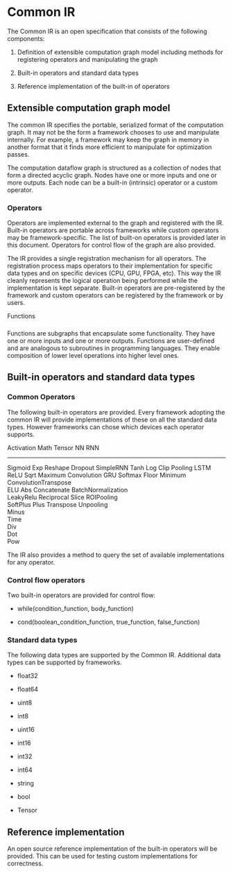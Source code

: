﻿Common IR
=========

The Common IR is an open specification that consists of the following
components:

1)  Definition of extensible computation graph model including methods
    for registering operators and manipulating the graph

2)  Built-in operators and standard data types

3)  Reference implementation of the built-in of operators

Extensible computation graph model
----------------------------------

The common IR specifies the portable, serialized format of the
computation graph. It may not be the form a framework chooses to use and
manipulate internally. For example, a framework may keep the graph in
memory in another format that it finds more efficient to manipulate for
optimization passes.

The computation dataflow graph is structured as a collection of nodes
that form a directed acyclic graph. Nodes have one or more inputs and
one or more outputs. Each node can be a built-in (intrinsic) operator or
a custom operator.

### Operators

Operators are implemented external to the graph and registered with the
IR. Built-in operators are portable across frameworks while custom
operators may be framework-specific. The list of built-on operators is
provided later in this document. Operators for control flow of the graph
are also provided.

The IR provides a single registration mechanism for all operators. The
registration process maps operators to their implementation for specific
data types and on specific devices (CPU, GPU, FPGA, etc). This way the
IR cleanly represents the logical operation being performed while the
implementation is kept separate. Built-in operators are pre-registered
by the framework and custom operators can be registered by the framework
or by users.

Functions

### 

Functions are subgraphs that encapsulate some functionality. They have
one or more inputs and one or more outputs. Functions are user-defined
and are analogous to subroutines in programming languages. They enable
composition of lower level operations into higher level ones.

Built-in operators and standard data types
------------------------------------------

### Common Operators

The following built-in operators are provided. Every framework adopting
the common IR will provide implementations of these on all the standard
data types. However frameworks can chose which devices each operator
supports.

  Activation   Math         Tensor        NN                     RNN
  ------------ ------------ ------------- ---------------------- -----------
  Sigmoid      Exp          Reshape       Dropout                SimpleRNN
  Tanh         Log          Clip          Pooling                LSTM
  ReLU         Sqrt         Maximum       Convolution            GRU
  Softmax      Floor        Minimum       ConvolutionTranspose   
  ELU          Abs          Concatenate   BatchNormalization     
  LeakyRelu    Reciprocal   Slice         ROIPooling             
  SoftPlus     Plus         Transpose     Unpooling              
               Minus                                             
               Time                                              
               Div                                               
               Dot                                               
               Pow                                               

The IR also provides a method to query the set of available
implementations for any operator.

### Control flow operators

Two built-in operators are provided for control flow:

-   while(condition\_function, body\_function)

-   cond(boolean\_condition\_function, true\_function, false\_function)

### Standard data types

The following data types are supported by the Common IR. Additional data
types can be supported by frameworks.

-   float32

-   float64

-   uint8

-   int8

-   uint16

-   int16

-   int32

-   int64

-   string

-   bool

-   Tensor

Reference implementation
------------------------

An open source reference implementation of the built-in operators will
be provided. This can be used for testing custom implementations for
correctness.

